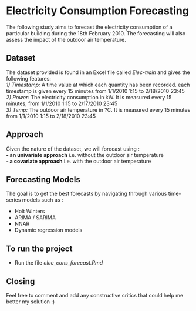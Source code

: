 # Electricity Consumption Forecasting
The following study aims to forecast the electricity consumption of a particular building during the 18th February 2010. The forecasting will also assess the impact of the outdoor air temperature.


## Dataset
The dataset provided is found in an Excel file called *Elec-train* and gives the following features:  
*1) Timestamp:* A time value at which each quantity has been recorded. each timestamp is given every 15 minutes from 1/1/2010 1:15 to 2/18/2010 23:45     
*2) Power:* The electricity consumption in kW. It is measured every 15 minutes, from 1/1/2010 1:15 to 2/17/2010 23:45   
*3) Temp:* The outdoor air temperature in ?C. It is measured every 15 minutes from 1/1/2010 1:15 to 2/18/2010 23:45   


## Approach
Given the nature of the dataset, we will forecast using :   
**- an univariate approach** i.e. without the outdoor air temperature   
**- a covariate approach** i.e. with the outdoor air temperature    


## Forecasting Models
The goal is to get the best forecasts by navigating through various time-series models such as :   
- Holt Winters   
- ARIMA / SARIMA   
- NNAR   
- Dynamic regression models   


## To run the project
* Run the file *elec_cons_forecast.Rmd*   


## Closing
Feel free to comment and add any constructive critics that could help me better my solution :)    



